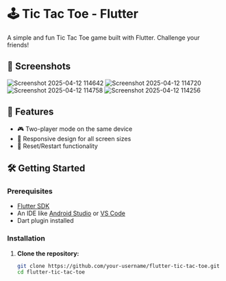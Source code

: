 # 🕹️ Tic Tac Toe - Flutter

A simple and fun Tic Tac Toe game built with Flutter. Challenge your friends!

## 📱 Screenshots
![Screenshot 2025-04-12 114642](https://github.com/user-attachments/assets/facee8b9-9192-420e-9db2-dad5a185b755)
![Screenshot 2025-04-12 114720](https://github.com/user-attachments/assets/5a01b9d5-a3f5-4592-b792-8243c59e7290)
![Screenshot 2025-04-12 114758](https://github.com/user-attachments/assets/73fa36d5-292f-415c-986f-4cd12bf07eff)
![Screenshot 2025-04-12 114256](https://github.com/user-attachments/assets/39b751c4-abac-4db5-8828-dc58adeaca4b)






## 🚀 Features

- 🎮 Two-player mode on the same device
- 📱 Responsive design for all screen sizes
- 🔄 Reset/Restart functionality

## 🛠️ Getting Started

### Prerequisites

- [Flutter SDK](https://flutter.dev/docs/get-started/install)
- An IDE like [Android Studio](https://developer.android.com/studio) or [VS Code](https://code.visualstudio.com/)
- Dart plugin installed

### Installation

1. **Clone the repository:**

   ```bash
   git clone https://github.com/your-username/flutter-tic-tac-toe.git
   cd flutter-tic-tac-toe
